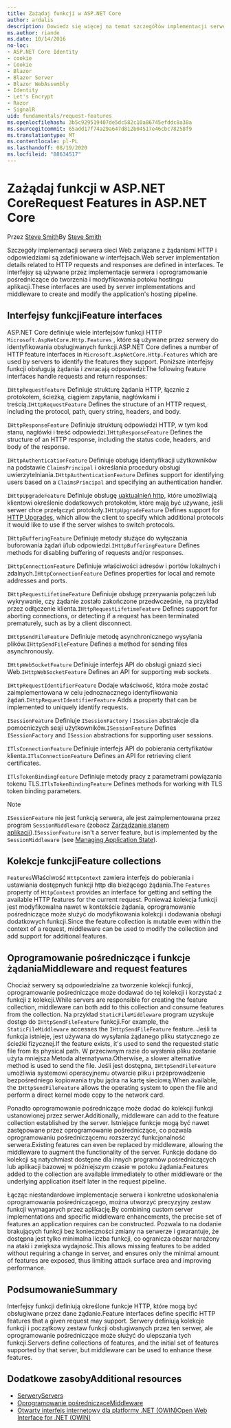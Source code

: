 ```yaml
---
title: Zażądaj funkcji w ASP.NET Core
author: ardalis
description: Dowiedz się więcej na temat szczegółów implementacji serwera sieci Web związanych z żądaniami HTTP i odpowiedziami, które są zdefiniowane w interfejsach dla ASP.NET Core.
ms.author: riande
ms.date: 10/14/2016
no-loc:
- ASP.NET Core Identity
- cookie
- Cookie
- Blazor
- Blazor Server
- Blazor WebAssembly
- Identity
- Let's Encrypt
- Razor
- SignalR
uid: fundamentals/request-features
ms.openlocfilehash: 3b5c929519407de5dc582c10a86745efddc8a38a
ms.sourcegitcommit: 65add17f74a29a647d812b04517e46cbc78258f9
ms.translationtype: MT
ms.contentlocale: pl-PL
ms.lasthandoff: 08/19/2020
ms.locfileid: "88634517"
---
```

# <a name="request-features-in-aspnet-core"></a><span data-ttu-id="ed3ae-103">Zażądaj funkcji w ASP.NET Core</span><span class="sxs-lookup"><span data-stu-id="ed3ae-103">Request Features in ASP.NET Core</span></span>

<span data-ttu-id="ed3ae-104">Przez [Steve Smith](https://ardalis.com/)</span><span class="sxs-lookup"><span data-stu-id="ed3ae-104">By [Steve Smith](https://ardalis.com/)</span></span>

<span data-ttu-id="ed3ae-105">Szczegóły implementacji serwera sieci Web związane z żądaniami HTTP i odpowiedziami są zdefiniowane w interfejsach.</span><span class="sxs-lookup"><span data-stu-id="ed3ae-105">Web server implementation details related to HTTP requests and responses are defined in interfaces.</span></span> <span data-ttu-id="ed3ae-106">Te interfejsy są używane przez implementacje serwera i oprogramowanie pośredniczące do tworzenia i modyfikowania potoku hostingu aplikacji.</span><span class="sxs-lookup"><span data-stu-id="ed3ae-106">These interfaces are used by server implementations and middleware to create and modify the application's hosting pipeline.</span></span>

## <a name="feature-interfaces"></a><span data-ttu-id="ed3ae-107">Interfejsy funkcji</span><span class="sxs-lookup"><span data-stu-id="ed3ae-107">Feature interfaces</span></span>

<span data-ttu-id="ed3ae-108">ASP.NET Core definiuje wiele interfejsów funkcji HTTP `Microsoft.AspNetCore.Http.Features` , które są używane przez serwery do identyfikowania obsługiwanych funkcji.</span><span class="sxs-lookup"><span data-stu-id="ed3ae-108">ASP.NET Core defines a number of HTTP feature interfaces in `Microsoft.AspNetCore.Http.Features` which are used by servers to identify the features they support.</span></span> <span data-ttu-id="ed3ae-109">Poniższe interfejsy funkcji obsługują żądania i zwracają odpowiedzi:</span><span class="sxs-lookup"><span data-stu-id="ed3ae-109">The following feature interfaces handle requests and return responses:</span></span>

<span data-ttu-id="ed3ae-110">`IHttpRequestFeature` Definiuje strukturę żądania HTTP, łącznie z protokołem, ścieżką, ciągiem zapytania, nagłówkami i treścią.</span><span class="sxs-lookup"><span data-stu-id="ed3ae-110">`IHttpRequestFeature` Defines the structure of an HTTP request, including the protocol, path, query string, headers, and body.</span></span>

<span data-ttu-id="ed3ae-111">`IHttpResponseFeature` Definiuje strukturę odpowiedzi HTTP, w tym kod stanu, nagłówki i treść odpowiedzi.</span><span class="sxs-lookup"><span data-stu-id="ed3ae-111">`IHttpResponseFeature` Defines the structure of an HTTP response, including the status code, headers, and body of the response.</span></span>

<span data-ttu-id="ed3ae-112">`IHttpAuthenticationFeature` Definiuje obsługę identyfikacji użytkowników na podstawie `ClaimsPrincipal` i określania procedury obsługi uwierzytelniania.</span><span class="sxs-lookup"><span data-stu-id="ed3ae-112">`IHttpAuthenticationFeature` Defines support for identifying users based on a `ClaimsPrincipal` and specifying an authentication handler.</span></span>

<span data-ttu-id="ed3ae-113">`IHttpUpgradeFeature` Definiuje obsługę [uaktualnień http](https://tools.ietf.org/html/rfc2616.html#section-14.42), które umożliwiają klientowi określenie dodatkowych protokołów, które mają być używane, jeśli serwer chce przełączyć protokoły.</span><span class="sxs-lookup"><span data-stu-id="ed3ae-113">`IHttpUpgradeFeature` Defines support for [HTTP Upgrades](https://tools.ietf.org/html/rfc2616.html#section-14.42), which allow the client to specify which additional protocols it would like to use if the server wishes to switch protocols.</span></span>

<span data-ttu-id="ed3ae-114">`IHttpBufferingFeature` Definiuje metody służące do wyłączania buforowania żądań i/lub odpowiedzi.</span><span class="sxs-lookup"><span data-stu-id="ed3ae-114">`IHttpBufferingFeature` Defines methods for disabling buffering of requests and/or responses.</span></span>

<span data-ttu-id="ed3ae-115">`IHttpConnectionFeature` Definiuje właściwości adresów i portów lokalnych i zdalnych.</span><span class="sxs-lookup"><span data-stu-id="ed3ae-115">`IHttpConnectionFeature` Defines properties for local and remote addresses and ports.</span></span>

<span data-ttu-id="ed3ae-116">`IHttpRequestLifetimeFeature` Definiuje obsługę przerywania połączeń lub wykrywanie, czy żądanie zostało zakończone przedwcześnie, na przykład przez odłączenie klienta.</span><span class="sxs-lookup"><span data-stu-id="ed3ae-116">`IHttpRequestLifetimeFeature` Defines support for aborting connections, or detecting if a request has been terminated prematurely, such as by a client disconnect.</span></span>

<span data-ttu-id="ed3ae-117">`IHttpSendFileFeature` Definiuje metodę asynchronicznego wysyłania plików.</span><span class="sxs-lookup"><span data-stu-id="ed3ae-117">`IHttpSendFileFeature` Defines a method for sending files asynchronously.</span></span>

<span data-ttu-id="ed3ae-118">`IHttpWebSocketFeature` Definiuje interfejs API do obsługi gniazd sieci Web.</span><span class="sxs-lookup"><span data-stu-id="ed3ae-118">`IHttpWebSocketFeature` Defines an API for supporting web sockets.</span></span>

<span data-ttu-id="ed3ae-119">`IHttpRequestIdentifierFeature` Dodaje właściwość, która może zostać zaimplementowana w celu jednoznacznego identyfikowania żądań.</span><span class="sxs-lookup"><span data-stu-id="ed3ae-119">`IHttpRequestIdentifierFeature` Adds a property that can be implemented to uniquely identify requests.</span></span>

<span data-ttu-id="ed3ae-120">`ISessionFeature` Definiuje `ISessionFactory` i `ISession` abstrakcje dla pomocniczych sesji użytkowników.</span><span class="sxs-lookup"><span data-stu-id="ed3ae-120">`ISessionFeature` Defines `ISessionFactory` and `ISession` abstractions for supporting user sessions.</span></span>

<span data-ttu-id="ed3ae-121">`ITlsConnectionFeature` Definiuje interfejs API do pobierania certyfikatów klienta.</span><span class="sxs-lookup"><span data-stu-id="ed3ae-121">`ITlsConnectionFeature` Defines an API for retrieving client certificates.</span></span>

<span data-ttu-id="ed3ae-122">`ITlsTokenBindingFeature` Definiuje metody pracy z parametrami powiązania tokenu TLS.</span><span class="sxs-lookup"><span data-stu-id="ed3ae-122">`ITlsTokenBindingFeature` Defines methods for working with TLS token binding parameters.</span></span>

> [!NOTE]
> <span data-ttu-id="ed3ae-123">`ISessionFeature` nie jest funkcją serwera, ale jest zaimplementowana przez program `SessionMiddleware` (zobacz [Zarządzanie stanem aplikacji](app-state.md)).</span><span class="sxs-lookup"><span data-stu-id="ed3ae-123">`ISessionFeature` isn't a server feature, but is implemented by the `SessionMiddleware` (see [Managing Application State](app-state.md)).</span></span>

## <a name="feature-collections"></a><span data-ttu-id="ed3ae-124">Kolekcje funkcji</span><span class="sxs-lookup"><span data-stu-id="ed3ae-124">Feature collections</span></span>

<span data-ttu-id="ed3ae-125">`Features`Właściwość `HttpContext` zawiera interfejs do pobierania i ustawiania dostępnych funkcji http dla bieżącego żądania.</span><span class="sxs-lookup"><span data-stu-id="ed3ae-125">The `Features` property of `HttpContext` provides an interface for getting and setting the available HTTP features for the current request.</span></span> <span data-ttu-id="ed3ae-126">Ponieważ kolekcja funkcji jest modyfikowalna nawet w kontekście żądania, oprogramowanie pośredniczące może służyć do modyfikowania kolekcji i dodawania obsługi dodatkowych funkcji.</span><span class="sxs-lookup"><span data-stu-id="ed3ae-126">Since the feature collection is mutable even within the context of a request, middleware can be used to modify the collection and add support for additional features.</span></span>

## <a name="middleware-and-request-features"></a><span data-ttu-id="ed3ae-127">Oprogramowanie pośredniczące i funkcje żądania</span><span class="sxs-lookup"><span data-stu-id="ed3ae-127">Middleware and request features</span></span>

<span data-ttu-id="ed3ae-128">Chociaż serwery są odpowiedzialne za tworzenie kolekcji funkcji, oprogramowanie pośredniczące może dodawać do tej kolekcji i korzystać z funkcji z kolekcji.</span><span class="sxs-lookup"><span data-stu-id="ed3ae-128">While servers are responsible for creating the feature collection, middleware can both add to this collection and consume features from the collection.</span></span> <span data-ttu-id="ed3ae-129">Na przykład `StaticFileMiddleware` program uzyskuje dostęp do `IHttpSendFileFeature` funkcji.</span><span class="sxs-lookup"><span data-stu-id="ed3ae-129">For example, the `StaticFileMiddleware` accesses the `IHttpSendFileFeature` feature.</span></span> <span data-ttu-id="ed3ae-130">Jeśli ta funkcja istnieje, jest używana do wysyłania żądanego pliku statycznego ze ścieżki fizycznej.</span><span class="sxs-lookup"><span data-stu-id="ed3ae-130">If the feature exists, it's used to send the requested static file from its physical path.</span></span> <span data-ttu-id="ed3ae-131">W przeciwnym razie do wysłania pliku zostanie użyta mniejsza Metoda alternatywna.</span><span class="sxs-lookup"><span data-stu-id="ed3ae-131">Otherwise, a slower alternative method is used to send the file.</span></span> <span data-ttu-id="ed3ae-132">Jeśli jest dostępna, `IHttpSendFileFeature` umożliwia systemowi operacyjnemu otwarcie pliku i przeprowadzenie bezpośredniego kopiowania trybu jądra na kartę sieciową.</span><span class="sxs-lookup"><span data-stu-id="ed3ae-132">When available, the `IHttpSendFileFeature` allows the operating system to open the file and perform a direct kernel mode copy to the network card.</span></span>

<span data-ttu-id="ed3ae-133">Ponadto oprogramowanie pośredniczące może dodać do kolekcji funkcji ustanowionej przez serwer.</span><span class="sxs-lookup"><span data-stu-id="ed3ae-133">Additionally, middleware can add to the feature collection established by the server.</span></span> <span data-ttu-id="ed3ae-134">Istniejące funkcje mogą być nawet zastępowane przez oprogramowanie pośredniczące, co pozwala oprogramowaniu pośredniczącemu rozszerzyć funkcjonalność serwera.</span><span class="sxs-lookup"><span data-stu-id="ed3ae-134">Existing features can even be replaced by middleware, allowing the middleware to augment the functionality of the server.</span></span> <span data-ttu-id="ed3ae-135">Funkcje dodane do kolekcji są natychmiast dostępne dla innych programów pośredniczących lub aplikacji bazowej w późniejszym czasie w potoku żądania.</span><span class="sxs-lookup"><span data-stu-id="ed3ae-135">Features added to the collection are available immediately to other middleware or the underlying application itself later in the request pipeline.</span></span>

<span data-ttu-id="ed3ae-136">Łącząc niestandardowe implementacje serwera i konkretne udoskonalenia oprogramowania pośredniczącego, można utworzyć precyzyjny zestaw funkcji wymaganych przez aplikację.</span><span class="sxs-lookup"><span data-stu-id="ed3ae-136">By combining custom server implementations and specific middleware enhancements, the precise set of features an application requires can be constructed.</span></span> <span data-ttu-id="ed3ae-137">Pozwala to na dodanie brakujących funkcji bez konieczności zmiany na serwerze i gwarantuje, że dostępna jest tylko minimalna liczba funkcji, co ogranicza obszar narażony na ataki i zwiększa wydajność.</span><span class="sxs-lookup"><span data-stu-id="ed3ae-137">This allows missing features to be added without requiring a change in server, and ensures only the minimal amount of features are exposed, thus limiting attack surface area and improving performance.</span></span>

## <a name="summary"></a><span data-ttu-id="ed3ae-138">Podsumowanie</span><span class="sxs-lookup"><span data-stu-id="ed3ae-138">Summary</span></span>

<span data-ttu-id="ed3ae-139">Interfejsy funkcji definiują określone funkcje HTTP, które mogą być obsługiwane przez dane żądanie.</span><span class="sxs-lookup"><span data-stu-id="ed3ae-139">Feature interfaces define specific HTTP features that a given request may support.</span></span> <span data-ttu-id="ed3ae-140">Serwery definiują kolekcje funkcji i początkowy zestaw funkcji obsługiwanych przez ten serwer, ale oprogramowanie pośredniczące może służyć do ulepszania tych funkcji.</span><span class="sxs-lookup"><span data-stu-id="ed3ae-140">Servers define collections of features, and the initial set of features supported by that server, but middleware can be used to enhance these features.</span></span>

## <a name="additional-resources"></a><span data-ttu-id="ed3ae-141">Dodatkowe zasoby</span><span class="sxs-lookup"><span data-stu-id="ed3ae-141">Additional resources</span></span>

* [<span data-ttu-id="ed3ae-142">Serwery</span><span class="sxs-lookup"><span data-stu-id="ed3ae-142">Servers</span></span>](xref:fundamentals/servers/index)
* [<span data-ttu-id="ed3ae-143">Oprogramowanie pośredniczące</span><span class="sxs-lookup"><span data-stu-id="ed3ae-143">Middleware</span></span>](xref:fundamentals/middleware/index)
* [<span data-ttu-id="ed3ae-144">Otwarty interfejs internetowy dla platformy .NET (OWIN)</span><span class="sxs-lookup"><span data-stu-id="ed3ae-144">Open Web Interface for .NET (OWIN)</span></span>](xref:fundamentals/owin)
